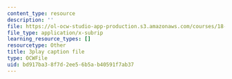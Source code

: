 ```yaml
---
content_type: resource
description: ''
file: https://ol-ocw-studio-app-production.s3.amazonaws.com/courses/18-06sc-linear-algebra-fall-2011/bd917ba38f7d2ee56b5ab40591f7ab37_osh80YCg_GM.srt
file_type: application/x-subrip
learning_resource_types: []
resourcetype: Other
title: 3play caption file
type: OCWFile
uid: bd917ba3-8f7d-2ee5-6b5a-b40591f7ab37
---
```

